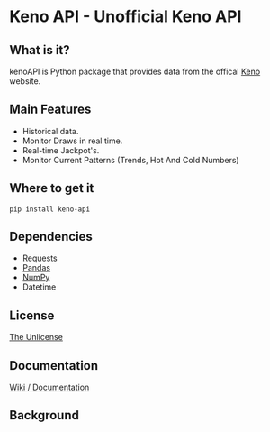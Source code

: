 # Keno API - Unofficial Keno API

## What is it?
kenoAPI is Python package that provides data from the offical [Keno](https://www.keno.com.au/) website.

## Main Features
* Historical data.
* Monitor Draws in real time.
* Real-time Jackpot's.
* Monitor Current Patterns (Trends, Hot And Cold Numbers)

## Where to get it
```
pip install keno-api
```

## Dependencies
* [Requests](https://github.com/psf/requests)
* [Pandas](https://github.com/pandas-dev/pandas)
* [NumPy](https://github.com/numpy/numpy)
* Datetime

## License
[The Unlicense](https://github.com/JGolafshan/KenoAPI/blob/main/LICENSE)

## Documentation
[Wiki / Documentation](https://github.com/JGolafshan/KenoAPI/wiki)

## Background
